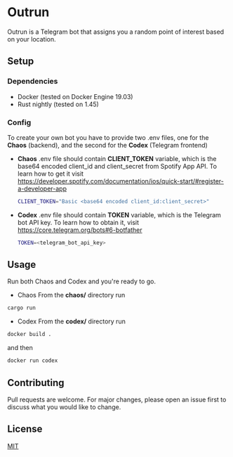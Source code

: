 # Outrun

Outrun is a Telegram bot that assigns you a random point of interest based on your location.

## Setup
### Dependencies
* Docker (tested on Docker Engine 19.03)
* Rust nightly (tested on 1.45)

### Config
To create your own bot you have to provide two .env files, one for the **Chaos** (backend), and the second for the **Codex** (Telegram frontend) 

* **Chaos** .env file should contain **CLIENT_TOKEN** variable, which is the base64 encoded client_id and client_secret from Spotify App API. To learn how to get it visit https://developer.spotify.com/documentation/ios/quick-start/#register-a-developer-app
    ```bash
    CLIENT_TOKEN="Basic <base64 encoded client_id:client_secret>"
    ```
* **Codex** .env file should contain **TOKEN** variable, which is the Telegram bot API key. To learn how to obtain it, visit https://core.telegram.org/bots#6-botfather
    ```bash
    TOKEN=<telegram_bot_api_key>
    ```

## Usage
Run both Chaos and Codex and you're ready to go.
* Chaos
From the **chaos/** directory run
```bash
cargo run
```

* Codex
From the **codex/** directory run
```bash
docker build .
```
and then
```bash
docker run codex
```
## Contributing
Pull requests are welcome. For major changes, please open an issue first to discuss what you would like to change.

## License
[MIT](https://choosealicense.com/licenses/mit/)